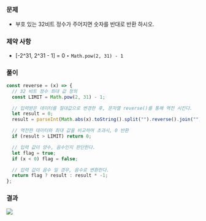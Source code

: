 ### 문제

- 부호 있는 32비트 정수가 주어지면 숫자를 반대로 반환 하시오.

### 제약 사항

- [-2^31, 2^31 - 1] = 0 ‣ `Math.pow(2, 31) - 1`

### 풀이

```js
const reverse = (x) => {
  // 32 비트 정수 최대 값 정의
  const LIMIT = Math.pow(2, 31) - 1;

  // 입력받은 데이터를 절대값으로 변경한 후, 문자열 reverse()를 통해 역전 시킨다.
  let result = 0;
  result = parseInt(Math.abs(x).toString().split("").reverse().join(""));

  // 역전한 데이터와 최대 값을 비교하여 초과시, 0 반환
  if (result > LIMIT) return 0;

  // 입력 값이 양수, 음수인지 판단한다.
  let flag = true;
  if (x < 0) flag = false;

  // 입력 값이 음수 일 경우, 음수로 변환한다.
  return flag ? result : result * -1;
};
```

### 결과

![](https://user-images.githubusercontent.com/42952358/130929066-daa72ea3-1ceb-47e7-bd43-35b83af59730.png)
